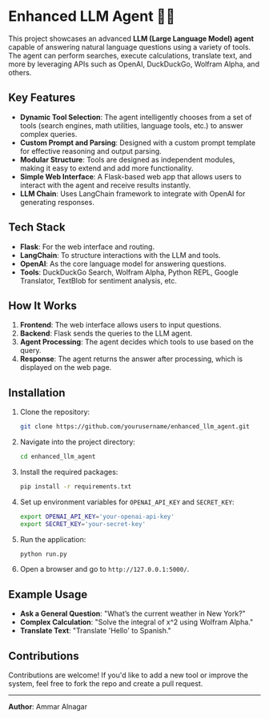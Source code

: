 # Enhanced LLM Agent 🧠🤖

This project showcases an advanced **LLM (Large Language Model) agent** capable of answering natural language questions using a variety of tools. The agent can perform searches, execute calculations, translate text, and more by leveraging APIs such as OpenAI, DuckDuckGo, Wolfram Alpha, and others.

## Key Features
- **Dynamic Tool Selection**: The agent intelligently chooses from a set of tools (search engines, math utilities, language tools, etc.) to answer complex queries.
- **Custom Prompt and Parsing**: Designed with a custom prompt template for effective reasoning and output parsing.
- **Modular Structure**: Tools are designed as independent modules, making it easy to extend and add more functionality.
- **Simple Web Interface**: A Flask-based web app that allows users to interact with the agent and receive results instantly.
- **LLM Chain**: Uses LangChain framework to integrate with OpenAI for generating responses.

## Tech Stack
- **Flask**: For the web interface and routing.
- **LangChain**: To structure interactions with the LLM and tools.
- **OpenAI**: As the core language model for answering questions.
- **Tools**: DuckDuckGo Search, Wolfram Alpha, Python REPL, Google Translator, TextBlob for sentiment analysis, etc.

## How It Works
1. **Frontend**: The web interface allows users to input questions.
2. **Backend**: Flask sends the queries to the LLM agent.
3. **Agent Processing**: The agent decides which tools to use based on the query.
4. **Response**: The agent returns the answer after processing, which is displayed on the web page.

## Installation

1. Clone the repository:

    ```bash
    git clone https://github.com/yourusername/enhanced_llm_agent.git
    ```

2. Navigate into the project directory:

    ```bash
    cd enhanced_llm_agent
    ```

3. Install the required packages:

    ```bash
    pip install -r requirements.txt
    ```

4. Set up environment variables for `OPENAI_API_KEY` and `SECRET_KEY`:

    ```bash
    export OPENAI_API_KEY='your-openai-api-key'
    export SECRET_KEY='your-secret-key'
    ```

5. Run the application:

    ```bash
    python run.py
    ```

6. Open a browser and go to `http://127.0.0.1:5000/`.

## Example Usage

- **Ask a General Question**: "What’s the current weather in New York?"
- **Complex Calculation**: "Solve the integral of x^2 using Wolfram Alpha."
- **Translate Text**: "Translate 'Hello' to Spanish."

## Contributions
Contributions are welcome! If you'd like to add a new tool or improve the system, feel free to fork the repo and create a pull request.

---

**Author**: Ammar Alnagar
